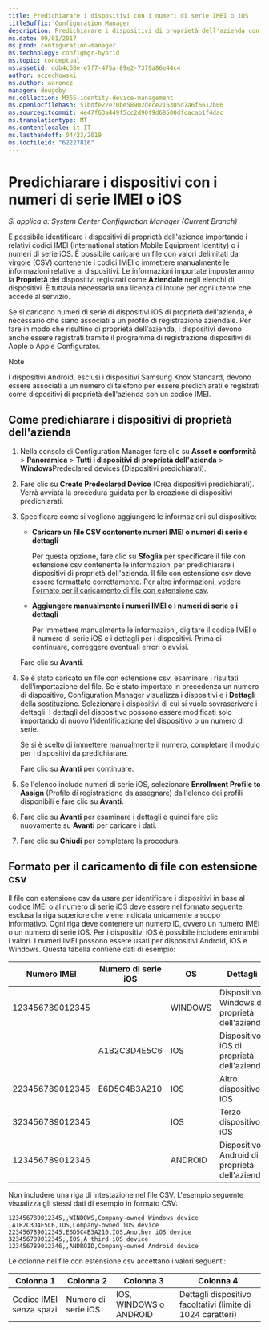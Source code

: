 ```yaml
---
title: Predichiarare i dispositivi con i numeri di serie IMEI o iOS
titleSuffix: Configuration Manager
description: Predichiarare i dispositivi di proprietà dell'azienda con numero di serie IMEI o iOS.
ms.date: 09/01/2017
ms.prod: configuration-manager
ms.technology: configmgr-hybrid
ms.topic: conceptual
ms.assetid: ddb4c68e-e7f7-475a-89e2-7379a86e44c4
author: aczechowski
ms.author: aaroncz
manager: dougeby
ms.collection: M365-identity-device-management
ms.openlocfilehash: 51bdfe22e70be58902dece216305d7a6f6612b06
ms.sourcegitcommit: 4e47f63a449f5cc2d90f9d68500dfcacab1f4dac
ms.translationtype: MT
ms.contentlocale: it-IT
ms.lasthandoff: 04/23/2019
ms.locfileid: "62227816"
---
```

# <a name="predeclare-devices-with-imei-or-ios-serial-numbers"></a>Predichiarare i dispositivi con i numeri di serie IMEI o iOS

*Si applica a: System Center Configuration Manager (Current Branch)*

È possibile identificare i dispositivi di proprietà dell'azienda importando i relativi codici IMEI (International station Mobile Equipment Identity) o i numeri di serie iOS. È possibile caricare un file con valori delimitati da virgole (CSV) contenente i codici IMEI o immettere manualmente le informazioni relative ai dispositivi.  Le informazioni importate imposteranno la **Proprietà** dei dispositivi registrati come **Aziendale** negli elenchi di dispositivi. È tuttavia necessaria una licenza di Intune per ogni utente che accede al servizio.  

Se si caricano numeri di serie di dispositivi iOS di proprietà dell'azienda, è necessario che siano associati a un profilo di registrazione aziendale. Per fare in modo che risultino di proprietà dell'azienda, i dispositivi devono anche essere registrati tramite il programma di registrazione dispositivi di Apple o Apple Configurator.

>[!NOTE]
>I dispositivi Android, esclusi i dispositivi Samsung Knox Standard, devono essere associati a un numero di telefono per essere predichiarati e registrati come dispositivi di proprietà dell'azienda con un codice IMEI.

## <a name="how-to-predeclare-corporate-owned-devices"></a>Come predichiarare i dispositivi di proprietà dell'azienda

1. Nella console di Configuration Manager fare clic su **Asset e conformità** > **Panoramica** > **Tutti i dispositivi di proprietà dell'azienda** > **Windows**Predeclared devices (Dispositivi predichiarati).

2. Fare clic su **Create Predeclared Device** (Crea dispositivi predichiarati). Verrà avviata la procedura guidata per la creazione di dispositivi predichiarati.

3. Specificare come si vogliono aggiungere le informazioni sul dispositivo:

    -  **Caricare un file CSV contenente numeri IMEI o numeri di serie e dettagli**

       Per questa opzione, fare clic su **Sfoglia** per specificare il file con estensione csv contenente le informazioni per predichiarare i dispositivi di proprietà dell'azienda. Il file con estensione csv deve essere formattato correttamente. Per altre informazioni, vedere [Formato per il caricamento di file con estensione csv](#format-for-uploading-csv-files).

    -  **Aggiungere manualmente i numeri IMEI o i numeri di serie e i dettagli**

       Per immettere manualmente le informazioni, digitare il codice IMEI o il numero di serie iOS e i dettagli per i dispositivi. Prima di continuare, correggere eventuali errori o avvisi.

   Fare clic su **Avanti**.

4. Se è stato caricato un file con estensione csv, esaminare i risultati dell'importazione del file. Se è stato importato in precedenza un numero di dispositivo, Configuration Manager visualizza i dispositivi e i **Dettagli** della sostituzione. Selezionare i dispositivi di cui si vuole sovrascrivere i dettagli. I dettagli del dispositivo possono essere modificati solo importando di nuovo l'identificazione del dispositivo o un numero di serie.

   Se si è scelto di immettere manualmente il numero, completare il modulo per i dispositivi da predichiarare.

   Fare clic su **Avanti** per continuare.

5. Se l'elenco include numeri di serie iOS, selezionare **Enrollment Profile to Assign** (Profilo di registrazione da assegnare) dall'elenco dei profili disponibili e fare clic su **Avanti**.

6. Fare clic su **Avanti** per esaminare i dettagli e quindi fare clic nuovamente su **Avanti** per caricare i dati.

7. Fare clic su **Chiudi** per completare la procedura.

## <a name="format-for-uploading-csv-files"></a>Formato per il caricamento di file con estensione csv

Il file con estensione csv da usare per identificare i dispositivi in base al codice IMEI o al numero di serie iOS deve essere nel formato seguente, esclusa la riga superiore che viene indicata unicamente a scopo informativo. Ogni riga deve contenere un numero ID, ovvero un numero IMEI o un numero di serie iOS. Per i dispositivi iOS è possibile includere entrambi i valori. I numeri IMEI possono essere usati per dispositivi Android, iOS e Windows. Questa tabella contiene dati di esempio:

| Numero IMEI  | Numero di serie iOS  | OS | Dettagli |
|------------ |---------------|-----|-----|
| 123456789012345    |   | WINDOWS | Dispositivo Windows di proprietà dell'azienda|
|   | A1B2C3D4E5C6 | IOS |  Dispositivo iOS di proprietà dell'azienda|
| 223456789012345 | E6D5C4B3A210 |   IOS |  Altro dispositivo iOS|
| 323456789012345 |        |   IOS |    Terzo dispositivo iOS|
| 123456789012346 |         |   ANDROID |   Dispositivo Android di proprietà dell'azienda|

Non includere una riga di intestazione nel file CSV. L'esempio seguente visualizza gli stessi dati di esempio in formato CSV:

```
123456789012345,,WINDOWS,Company-owned Windows device
,A1B2C3D4E5C6,IOS,Company-owned iOS device
223456789012345,E6D5C4B3A210,IOS,Another iOS device
323456789012345,,IOS,A third iOS device
123456789012346,,ANDROID,Company-owned Android device
```

Le colonne nel file con estensione csv accettano i valori seguenti:

| Colonna 1 | Colonna 2 | Colonna 3 | Colonna 4 |
|---|---|---|---|
|Codice IMEI senza spazi | Numero di serie iOS | IOS, WINDOWS o ANDROID | Dettagli dispositivo facoltativi (limite di 1024 caratteri) |
